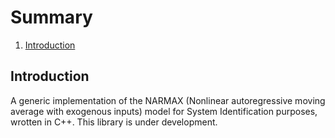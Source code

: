 # Summary
1. [Introduction](#intro)

## <a name="intro">Introduction</a>
A generic implementation of the NARMAX (Nonlinear autoregressive moving average with exogenous inputs) 
model for System Identification purposes, wrotten in C++. This library is under development.
